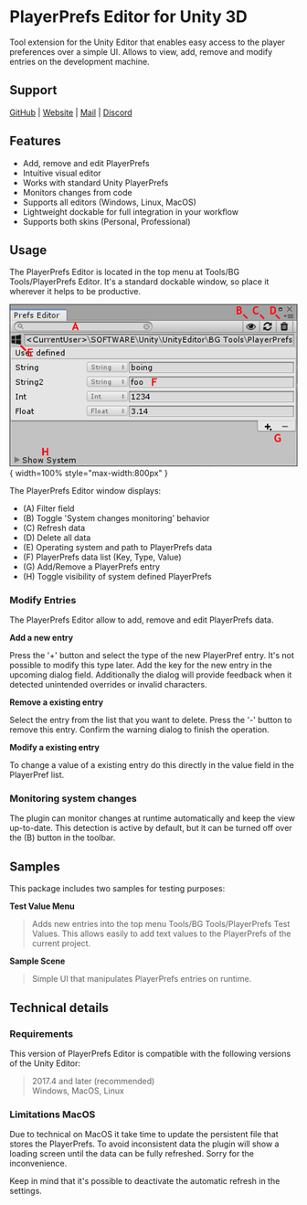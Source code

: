 # PlayerPrefs Editor for Unity 3D

Tool extension for the Unity Editor that enables easy access to the player preferences over a simple UI. Allows to view, add, remove and modify entries on the development machine.

## Support

[GitHub](https://github.com/Dysman/bgTools-playerPrefsEditor) | [Website](https://www.bgtools.de/post/playerprefseditor/) | [Mail](mailto:support@bgtools.de) | [Discord](https://discord.gg/8rcPZrD)

## Features

* Add, remove and edit PlayerPrefs
* Intuitive visual editor
* Works with standard Unity PlayerPrefs
* Monitors changes from code
* Supports all editors (Windows, Linux, MacOS)
* Lightweight dockable for full integration in your workflow
* Supports both skins (Personal, Professional)

## Usage

The PlayerPrefs Editor is located in the top menu at Tools/BG Tools/PlayerPrefs Editor. It's a standard dockable window, so place it wherever it helps to be productive.

![PlayerPrefs editor window layout](./Images/bgtools_ppe_manual_layout.png){ width=100% style="max-width:800px" }

The PlayerPrefs Editor window displays:
* (A) Filter field
* (B) Toggle 'System changes monitoring' behavior
* (C) Refresh data
* (D) Delete all data
* (E) Operating system and path to PlayerPrefs data
* (F) PlayerPrefs data list (Key, Type, Value)
* (G) Add/Remove a PlayerPrefs entry
* (H) Toggle visibility of system defined PlayerPrefs

### Modify Entries

The PlayerPrefs Editor allow to add, remove and edit PlayerPrefs data.

**Add a new entry**

Press the '+' button and select the type of the new PlayerPref entry. It's not possible to modify this type later. Add the key for the new entry in the upcoming dialog field. Additionally the dialog will provide feedback when it detected unintended overrides or invalid characters.

**Remove a existing entry**

Select the entry from the list that you want to delete. Press the '-' button to remove this entry. Confirm the warning dialog to finish the operation.

**Modify a existing entry**

To change a value of a existing entry do this directly in the value field in the PlayerPref list.

### Monitoring system changes

The plugin can monitor changes at runtime automatically and keep the view up-to-date. This detection is active by default, but it can be turned off over the (B) button in the toolbar.

## Samples

This package includes two samples for testing purposes:

**Test Value Menu**
> Adds new entries into the top menu Tools/BG Tools/PlayerPrefs Test Values. This allows easily to add text values to the PlayerPrefs of the current project.

**Sample Scene**
> Simple UI that manipulates PlayerPrefs entries on runtime.

## Technical details
### Requirements

This version of PlayerPrefs Editor is compatible with the following versions of the Unity Editor:

> 2017.4 and later (recommended)  
> Windows, MacOS, Linux

### Limitations MacOS

Due to technical on MacOS it take time to update the persistent file that stores the PlayerPrefs. To avoid inconsistent data the plugin will show a loading screen until the data can be fully refreshed. Sorry for the inconvenience.

Keep in mind that it's possible to deactivate the automatic refresh in the settings.